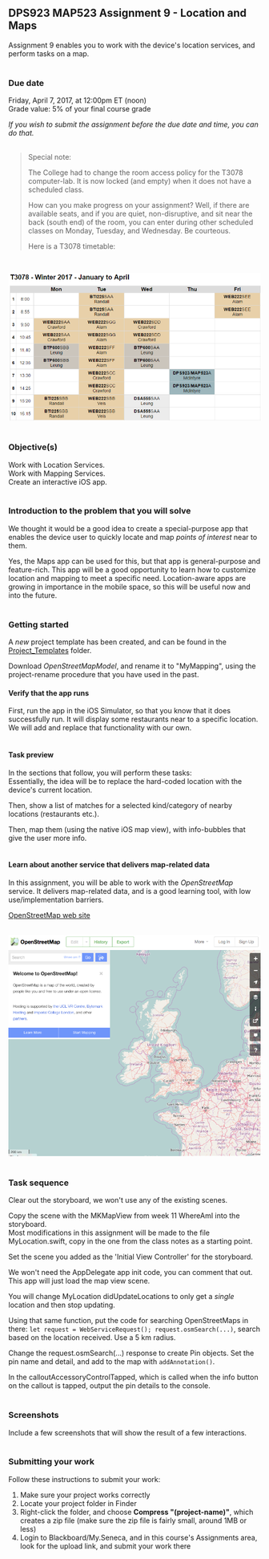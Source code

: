 ## DPS923 MAP523 Assignment 9 - Location and Maps
Assignment 9 enables you to work with the device's location services, and perform tasks on a map.   
<br>

### Due date
Friday, April 7, 2017, at 12:00pm ET (noon)  
Grade value: 5% of your final course grade  

*If you wish to submit the assignment before the due date and time, you can do that.*  
<br>

>Special note:  
>
>The College had to change the room access policy for the T3078 computer-lab. It is now locked (and empty) when it does not have a scheduled class.  
>
>How can you make progress on your assignment? Well, if there are available seats, and if you are quiet, non-disruptive, and sit near the back (south end) of the room, you can enter during other scheduled classes on Monday, Tuesday, and Wednesday. Be courteous.  
>
>Here is a T3078 timetable:  
<br>

![T3078](images/a9-t3078-timetable.png)  
<br>

### Objective(s)  
Work with Location Services.  
Work with Mapping Services.  
Create an interactive iOS app.  
<br>

### Introduction to the problem that you will solve
We thought it would be a good idea to create a special-purpose app that enables the device user to quickly locate and map *points of interest* near to them.  

Yes, the Maps app can be used for this, but that app is  general-purpose and feature-rich. This app will be a good opportunity to learn how to customize location and mapping to meet a specific need. Location-aware apps are growing in importance in the mobile space, so this will be useful now and into the future.  
<br>

### Getting started  
A *new* project template has been created, and can be found in the [Project_Templates](https://github.com/dps923/winter2017/tree/master/notes/Project_Templates) folder.  

Download *OpenStreetMapModel*, and rename it to "MyMapping", using the project-rename procedure that you have used in the past. 
<br>

#### Verify that the app runs
First, run the app in the iOS Simulator, so that you know that it does successfully run. It will display some restaurants near to a specific location. We will add and replace that functionality with our own.  
<br>

#### Task preview  
In the sections that follow, you will perform these tasks:  
Essentially, the idea will be to replace the hard-coded location with the device's current location.  

Then, show a list of matches for a selected kind/category of nearby locations (restaurants etc.).  

Then, map them (using the native iOS map view), with info-bubbles that give the user more info.  
<br>

#### Learn about another service that delivers map-related data
In this assignment, you will be able to work with the *OpenStreetMap* service. It delivers map-related data, and is a good learning tool, with low use/implementation barriers.  

[OpenStreetMap web site](https://www.openstreetmap.org)  
<br>

![OpenStreetMap on the web](images/a9-osm-web-home.png)  
<br>

### Task sequence  
Clear out the storyboard, we won't use any of the existing scenes.  

Copy the scene with the MKMapView from week 11 WhereAmI into the storyboard. 
<br>Most modifications in this assignment will be made to the file MyLocation.swift, copy in the one from the class notes as a starting point.

Set the scene you added as the 'Initial View Controller' for the storyboard.  

We won't need the AppDelegate app init code, you can comment that out. This app will just load the map view scene.  

You will change MyLocation didUpdateLocations to only get a _single_ location and then stop updating.  

Using that same function, put the code for searching OpenStreetMaps in there: `let request = WebServiceRequest(); request.osmSearch(...)`, search based on the location received. Use a 5 km radius.  

Change the request.osmSearch(...) response to create Pin objects. Set the pin name and detail, and add to the map with `addAnnotation()`.  

In the calloutAccessoryControlTapped, which is called when the info button on the callout is tapped, output the pin details to the console.  
<br>

### Screenshots
Include a few screenshots that will show the result of a few interactions.    
<br>

### Submitting your work
Follow these instructions to submit your work:  

1. Make sure your project works correctly  
2. Locate your project folder in Finder  
3. Right-click the folder, and choose **Compress "(project-name)"**, which creates a zip file (make sure the zip file is fairly small, around 1MB or less)  
4. Login to Blackboard/My.Seneca, and in this course's Assignments area, look for the upload link, and submit your work there  
